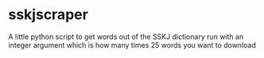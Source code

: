 sskjscraper
===========

A little python script to get words out of the SSKJ dictionary
run with an integer argument which is how many times 25 words you want to download
